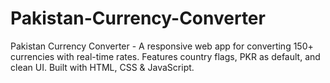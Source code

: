 # Pakistan-Currency-Converter
Pakistan Currency Converter - A responsive web app for converting 150+ currencies with real-time rates. Features country flags, PKR as default, and clean UI. Built with HTML, CSS &amp; JavaScript.
